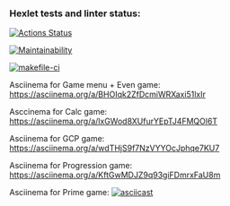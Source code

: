 ### Hexlet tests and linter status:
[![Actions Status](https://github.com/julia-trevgoda/java-project-lvl1/workflows/hexlet-check/badge.svg)](https://github.com/julia-trevgoda/java-project-lvl1/actions)

[![Maintainability](https://api.codeclimate.com/v1/badges/a99a88d28ad37a79dbf6/maintainability)](https://codeclimate.com/github/codeclimate/codeclimate/maintainability)

[![makefile-ci](https://github.com/julia-trevgoda/java-project-lvl1/actions/workflows/makefile-ci.yml/badge.svg)](https://github.com/julia-trevgoda/java-project-lvl1/actions/workflows/makefile-ci.yml)

Asciinema for Game menu + Even game:
https://asciinema.org/a/BHOIqk2ZfDcmiWRXaxi51lxIr

Asccinema for Calc game:
https://asciinema.org/a/lxGWod8XUfurYEpTJ4FMQOl6T

Asciinema for GCP game:
https://asciinema.org/a/wdTHjS9f7NzVYYOcJphqe7KU7

Asciinema for Progression game:
https://asciinema.org/a/KftGwMDJZ9q93giFDmrxFaU8m

Asciinema for Prime game:
[![asciicast](https://asciinema.org/a/RUyrwZ2YiMECJjc1eoWgu3YoY.svg)](https://asciinema.org/a/RUyrwZ2YiMECJjc1eoWgu3YoY)
